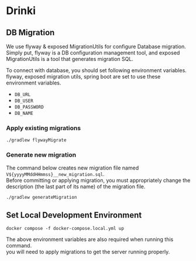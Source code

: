 # Drinki

## DB Migration

We use flyway & exposed MigrationUtils for configure Database migration.  
Simply put, flyway is a DB configuration management tool,
and exposed MigrationUtils is a tool that generates migration SQL.

To connect with database, you should set following environment variables.  
flyway, exposed migration utils, spring boot are set to use these environment variables.

- `DB_URL`
- `DB_USER`
- `DB_PASSWORD`
- `DB_NAME`

### Apply existing migrations

```
./gradlew flywayMigrate
```

### Generate new migration

The command below creates new migration file named `V${yyyyMMddHHmmss}__new_migration.sql`.  
Before committing or applying migration, you must appropriately change the description (the last part of its name) of the migration file.

```
./gradlew generateMigration
```

## Set Local Development Environment

```
docker compose -f docker-compose.local.yml up
```
The above environment variables are also required when running this command.  
you will need to apply migrations to get the server running properly.
